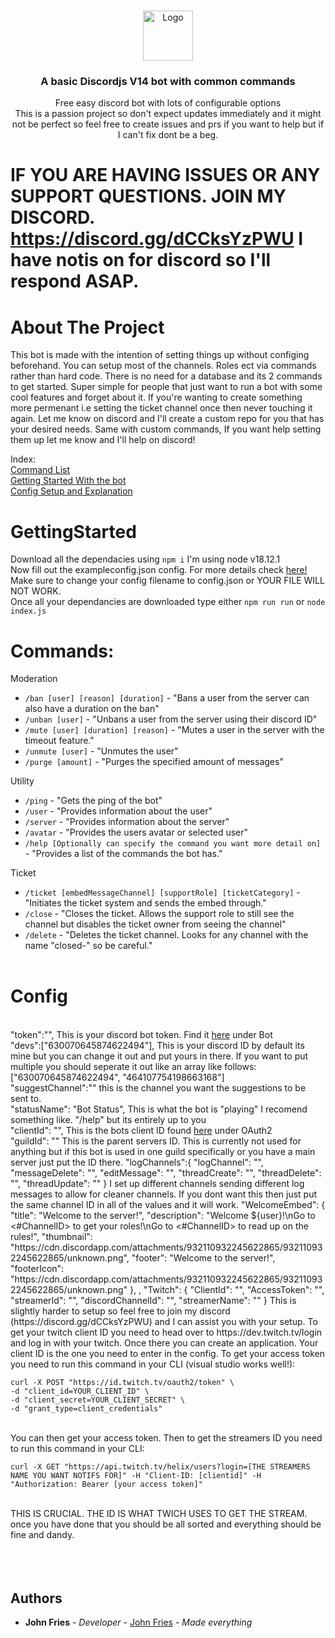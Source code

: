 <br/>
<p align="center">
  <a href="https://github.com/John-Fries-J/GeneralPurpose-discord-bot">
    <img src="https://i.johnfries.net/images/logos/logo1.png" alt="Logo" width="80" height="80">
  </a>

<h3 align="center">A basic Discordjs V14 bot with common commands</h3>

  <p align="center">
    Free easy discord bot with lots of configurable options
    <br>
    This is a passion project so don't expect updates immediately and it might not be perfect so feel free to create issues and prs if you want to help but if I can't fix dont be a beg.
  </p>

# IF YOU ARE HAVING ISSUES OR ANY SUPPORT QUESTIONS. JOIN MY DISCORD. https://discord.gg/dCCksYzPWU I have notis on for discord so I'll respond ASAP.

# About The Project

This bot is made with the intention of setting things up without configing beforehand. You can setup most of the channels. Roles ect via commands rather than hard code. There is no need for a database and its 2 commands to get started. Super simple for people that just want to run a bot with some cool features and forget about it. If you're wanting to create something more permenant i.e setting the ticket channel once then never touching it again. Let me know on discord and I'll create a custom repo for you that has your desired needs. Same with custom commands, If you want help setting them up let me know and I'll help on discord!

Index: <br>
<a href="#Commands"> Command List</a> <br>
<a href="#GettingStarted"> Getting Started With the bot</a> <br>
<a href="#Config"> Config Setup and Explanation</a><br>


# GettingStarted

Download all the dependacies using ``npm i`` I'm using node v18.12.1 <br>
Now fill out the exampleconfig.json config. For more details check <a href="#config">here!</a> <br>
Make sure to change your config filename to config.json or YOUR FILE WILL NOT WORK.<br>
Once all your dependancies are downloaded type either ``npm run run`` or ``node index.js`` <br>


# Commands:

Moderation
* `/ban [user] [reason] [duration]` - "Bans a user from the server can also have a duration on the ban"
* `/unban [user]` - "Unbans a user from the server using their discord ID"
* `/mute [user] [duration] [reason]` - "Mutes a user in the server with the timeout feature."
* `/unmute [user]` - "Unmutes the user"
* `/purge [amount]` - "Purges the specified amount of messages"

Utility
* `/ping` - "Gets the ping of the bot"
* `/user` - "Provides information about the user"
* `/server` - "Provides information about the server"
* `/avatar` - "Provides the users avatar or selected user"
* `/help [Optionally can specify the command you want more detail on]` - "Provides a list of the commands the bot has." 

Ticket
* `/ticket [embedMessageChannel] [supportRole] [ticketCategory]` - "Initiates the ticket system and sends the embed through."
* `/close` - "Closes the ticket. Allows the support role to still see the channel but disables the ticket owner from seeing the channel"
* `/delete` - "Deletes the ticket channel. Looks for any channel with the name "closed-" so be careful."
<br> <br>

# Config <br>

<br>
    "token":"", This is your discord bot token. Find it <a href="https://discord.com/developers/applications/"> here</a>  under Bot <br>
    "devs":["630070645874622494"], This is your discord ID by default its mine but you can change it out and put yours in there. If you want to put multiple you should seperate it out like an array like follows: ["630070645874622494", "464107754198663168"] <br>
    "suggestChannel":"" this is the channel you want the suggestions to be sent to. <br>
    "statusName": "Bot Status", This is what the bot is "playing" I recomend something like. "/help" but its entirely up to you <br>
    "clientId": "", This is the bots client ID found <a href="https://discord.com/developers/applications/">here</a> under OAuth2 <br>
	  "guildId": "" This is the parent servers ID. This is currently not used for anything but if this bot is used in one guild specifically or you have a main server just put the ID there. 
    "logChannels":{
        "logChannel": "",
        "messageDelete": "",
        "editMessage": "",
        "threadCreate": "",
        "threadDelete": "",
        "threadUpdate": ""
    }
    I set up different channels sending different log messages to allow for cleaner channels. If you dont want this then just put the same channel ID in all of the values and it will work.
        "WelcomeEmbed": {
        "title": "Welcome to the server!",
        "description": "Welcome ${user}!\nGo to <#ChannelID> to get your roles!\nGo to <#ChannelID> to read up on the rules!",
        "thumbnail": "https://cdn.discordapp.com/attachments/932110932245622865/932110932245622865/unknown.png",
        "footer": "Welcome to the server!",
        "footerIcon": "https://cdn.discordapp.com/attachments/932110932245622865/932110932245622865/unknown.png"
    },
    ,
    "Twitch": {
        "ClientId": "",
        "AccessToken": "",
        "streamerId": "",
        "discordChannelId": "",
        "streamerName": ""
    }
    This is slightly harder to setup so feel free to join my discord (https://discord.gg/dCCksYzPWU) and I can assist you with your setup. 
    To get your twitch client ID you need to head over to https://dev.twitch.tv/login and log in with your twitch. Once there you can create an application. Your client ID is the one you need to enter in the config. To get your access token you need to run this command in your CLI (visual studio works well!):<br> 
    
    curl -X POST "https://id.twitch.tv/oauth2/token" \
    -d "client_id=YOUR_CLIENT_ID" \
    -d "client_secret=YOUR_CLIENT_SECRET" \
    -d "grant_type=client_credentials"
<br>
You can then get your access token. Then to get the streamers ID you need to run this command in your CLI:<br>

    curl -X GET "https://api.twitch.tv/helix/users?login=[THE STREAMERS NAME YOU WANT NOTIFS FOR]" -H "Client-ID: [clientid]" -H "Authorization: Bearer [your access token]"
<br>
THIS IS CRUCIAL. THE ID IS WHAT TWICH USES TO GET THE STREAM.<br>
once you have done that you should be all sorted and everything should be fine and dandy.
  <br>
<br>
 
<br>
<br>

## Authors

* **John Fries** - *Developer* - [John Fries](https://github.com/John-Fries-J/) - *Made everything*
